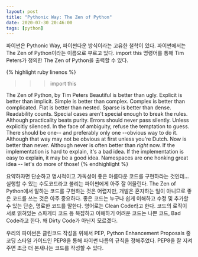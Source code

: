 ```yaml
---
layout: post
title: "Pythonic Way: The Zen of Python"
date: 2020-07-30 20:46:00
tags: [python]
---
```


파이썬은 Pythonic Way, 파이썬다운 방식이라는 고유한 철학이 있다. 파이썬에서는 The Zen of Python이라는 이름으로 부르고 있다.
import this 명령어를 통해 Tim Peters가 정의한 The Zen of Python을 출력할 수 있다.

{% highlight ruby linenos %}
>>> import this

The Zen of Python, by Tim Peters
Beautiful is better than ugly.
Explicit is better than implicit.
Simple is better than complex.
Complex is better than complicated.
Flat is better than nested.
Sparse is better than dense.
Readability counts.
Special cases aren't special enough to break the rules.
Although practicality beats purity.
Errors should never pass silently.
Unless explicitly silenced.
In the face of ambiguity, refuse the temptation to guess.
There should be one-- and preferably only one --obvious way to do it.
Although that way may not be obvious at first unless you're Dutch.
Now is better than never.
Although never is often better than *right* now.
If the implementation is hard to explain, it's a bad idea.
If the implementation is easy to explain, it may be a good idea.
Namespaces are one honking great idea -- let's do more of those!
{% endhighlight %}

요약하자면 단순하고 명시적이고 가독성이 좋은 아름다운 코드를 구현하라는 것인데... 실행할 수 있는 수도코드라고 불리는 파이썬에게
아주 잘 어울린다. The Zen of Python에서 말하는 코드를 구현하는 것은 어렵지만, 개발은 혼자하는 일이 아니므로 좋은 코드를 쓰는 것은 아주 중요하다.
좋은 코드는 누구나 쉽게 이해하고 수정 및 추가할 수 있는 단순, 명료한 코드를 말한다. 영어로는 Clean Code라고 한다.
코드의 로직이 서로 얽혀있는 스파게티 코드 등 복잡하고 이해하기 어려운 코드는 나쁜 코드, Bad Code라고 한다. 왜 Dirty Code가 아닌지 모르겠다.

우리의 파이썬은 클린코드 작성을 위해서 PEP, Python Enhancement Proposals 중 코딩 스타일 가이드인 PEP8을 통해 파이썬 나름의 규칙을 정해주었다.
PEP8을 잘 지켜주면 조금 더 본새나는 코드를 작성할 수 있다.


